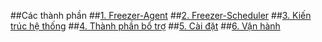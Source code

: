
##Các thành phần
##[1. Freezer-Agent](https://github.com/hocchudong/ghichep-Freezer/blob/master/Cai-dat/Cai%20dat%20Freezer-agent.md)
##[2. Freezer-Scheduler](https://github.com/hocchudong/Freezer/blob/master/Thanhphan.md)
##[3. Kiến trúc hệ thống](https://github.com/hocchudong/Freezer/blob/master/Kientruc.md)
##[4. Thành phần bổ trợ](https://github.com/hocchudong/Freezer/blob/master/Thanphanbotro.md)
##[5. Cài đặt](https://github.com/hocchudong/ghichep-Freezer/tree/master/Cai-dat)
##[6. Vận hành](https://github.com/hocchudong/Freezer/blob/master/Vanhanh.md)
